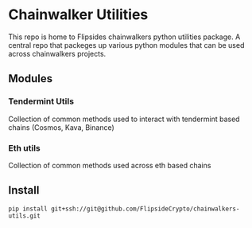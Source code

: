 # Chainwalker Utilities

This repo is home to Flipsides chainwalkers python utilities package. A central repo that packeges up various python modules that can be used across chainwalkers projects.

## Modules

### Tendermint Utils

Collection of common methods used to interact with tendermint based chains (Cosmos, Kava, Binance)

### Eth utils

Collection of common methods used across eth based chains

## Install

`pip install git+ssh://git@github.com/FlipsideCrypto/chainwalkers-utils.git`